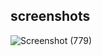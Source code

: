 ## screenshots

![Screenshot (779)](https://github.com/user-attachments/assets/9a2c5e42-bc90-4455-b43b-ba0ec973954f)
